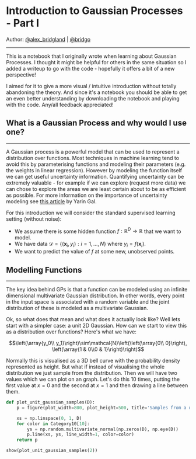 # Introduction to Gaussian Processes - Part I
Author: [@alex_bridgland](https://twitter.com/alex_bridgland) | [@bridgo](https://github.com/Bridgo)
***
This is a notebook that I originally wrote when learning about Gaussian Processes. I thought it might be helpful for others in the same situation so I added a writeup to go with the code - hopefully it offers a bit of a new perspective!

I aimed for it to give a more visual / intuitive introduction without totally abandoning the theory. And since it's a notebook you should be able to get an even better understanding by downloading the notebook and playing with the code. Any/all feedback appreciated!

## What is a Gaussian Process and why would I use one?
***
A Gaussian process is a powerful model that can be used to represent a distribution over functions. Most techniques in machine learning tend to avoid this by parameterising functions and modeling their parameters (e.g. the weights in linear regression). However by modeling the function itself we can get useful uncertainty information. Quantifying uncertainty can be extremely valuable - for example if we can explore (request more data) we can chose to explore the areas we are least certain about to be as efficient as possible. For more information on the importance of uncertainty modeling see [this article](http://mlg.eng.cam.ac.uk/yarin/blog_3d801aa532c1ce.html) by Yarin Gal.

For this introduction we will consider the standard supervised learning setting (without noise):
- We assume there is some hidden function $f:\mathbb{R}^D\rightarrow\mathbb{R}$ that we want to model.
- We have data $\mathcal{D}=\{(\mathbf{x}_i, y_i):i=1, \ldots, N\}$ where $y_i = f(\mathbf{x}_i)$.
- We want to predict the value of $f$ at some new, unobserved points.

## Modelling Functions
***
The key idea behind GPs is that a function can be modeled using an infinite dimensional multivariate Gaussian distribution. In other words, every point in the input space is associated with a random variable and the joint distribution of these is modeled as a multivariate Gaussian.

Ok, so what does that mean and what does it actually look like? Well lets start with a simpler case: a unit 2D Gaussian. How can we start to view this as a distribution over functions? Here's what we have:

$$\left(\array{y_0\\ y_1}\right)\sim\mathcal{N}\left(\left(\array{0\\ 0}\right), \left(\array{1 & 0\\0 & 1}\right)\right)$$

Normally this is visualised as a 3D bell curve with the probability density represented as height. But what if instead of visualising the whole distribution we just sample from the distribution. Then we will have two values which we can plot on an graph. Let's do this 10 times, putting the first value at $x=0$ and the second at $x=1$ and then drawing a line between them.

```python
def plot_unit_gaussian_samples(D):
    p = figure(plot_width=800, plot_height=500, title='Samples from a unit {}D Gaussian'.format(D))

    xs = np.linspace(0, 1, D)
    for color in Category10[10]:
        ys = np.random.multivariate_normal(np.zeros(D), np.eye(D))
        p.line(xs, ys, line_width=1, color=color)
    return p

show(plot_unit_gaussian_samples(2))
```
